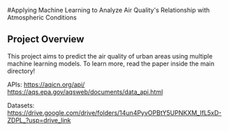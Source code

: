 #Applying Machine Learning to Analyze Air
Quality's Relationship with Atmospheric Conditions

## Project Overview

This project aims to predict the air quality of urban areas using multiple machine learning models. 
To learn more, read the paper inside the main directory!

APIs: 
https://aqicn.org/api/ 
https://aqs.epa.gov/aqsweb/documents/data_api.html

Datasets:
https://drive.google.com/drive/folders/14un4PyvOPBtY5UPNKXM_IfL5xD-ZDPL_?usp=drive_link

